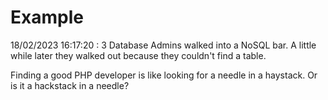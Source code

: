# Example

<!-- replace-with-date starts -->
18/02/2023 16:17:20 : 3 Database Admins walked into a NoSQL bar. A little while later they walked out because they couldn't find a table.
<!-- replace-with-date ends -->

<!-- replace-with-joke starts -->
Finding a good PHP developer is like looking for a needle in a haystack. Or is it a hackstack in a needle?
<!-- replace-with-joke ends -->